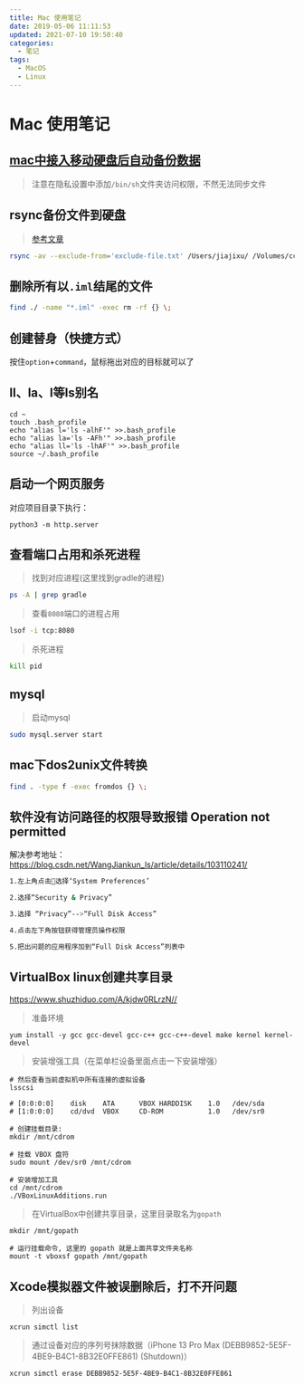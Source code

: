 ```yaml
---
title: Mac 使用笔记
date: 2019-05-06 11:11:53
updated: 2021-07-10 19:50:40
categories:
  - 笔记
tags:
  - MacOS
  - Linux
---
```


# Mac 使用笔记

## [mac中接入移动硬盘后自动备份数据](http://www.xiaocai.name/2017/07/07/mac%E4%B8%AD%E6%8E%A5%E5%85%A5%E7%A7%BB%E5%8A%A8%E7%A1%AC%E7%9B%98%E8%87%AA%E5%8A%A8%E5%A4%87%E4%BB%BD%E6%95%B0%E6%8D%AE(launchctl)/)

> 注意在隐私设置中添加`/bin/sh`文件夹访问权限，不然无法同步文件

## rsync备份文件到硬盘

> [参考文章](https://www.ruanyifeng.com/blog/2020/08/rsync.html)

``` sh
rsync -av --exclude-from='exclude-file.txt' /Users/jiajixu/ /Volumes/cc/MacBak
```

## 删除所有以`.iml`结尾的文件

``` sh
find ./ -name "*.iml" -exec rm -rf {} \;
```

## 创建替身（快捷方式）

按住`option`+`command`，鼠标拖出对应的目标就可以了

## ll、la、l等ls别名

``` shell
cd ~
touch .bash_profile
echo "alias l='ls -alhF'" >>.bash_profile
echo "alias la='ls -AFh'" >>.bash_profile
echo "alias ll='ls -lhAF'" >>.bash_profile
source ~/.bash_profile
```

## 启动一个网页服务

对应项目目录下执行：

``` shell
python3 -m http.server
```

## 查看端口占用和杀死进程

> 找到对应进程(这里找到gradle的进程)

``` sh
ps -A | grep gradle
```

> 查看`8080`端口的进程占用

``` sh
lsof -i tcp:8080
```

> 杀死进程

``` sh
kill pid
```

## mysql

> 启动mysql

``` sh
sudo mysql.server start
```

## mac下dos2unix文件转换

``` sh
find . -type f -exec fromdos {} \;
```

## 软件没有访问路径的权限导致报错 Operation not permitted

解决参考地址：<https://blog.csdn.net/WangJiankun_ls/article/details/103110241/>

``` sh
1.左上角点击选择‘System Preferences’

2.选择“Security & Privacy”

3.选择 “Privacy”-->“Full Disk Access”

4.点击左下角按钮获得管理员操作权限

5.把出问题的应用程序加到“Full Disk Access”列表中
```

## VirtualBox linux创建共享目录
<https://www.shuzhiduo.com/A/kjdw0RLrzN//>
> 准备环境

```
yum install -y gcc gcc-devel gcc-c++ gcc-c++-devel make kernel kernel-devel
```

> 安装增强工具（在菜单栏设备里面点击一下安装增强）

```
# 然后查看当前虚拟机中所有连接的虚拟设备
lsscsi

# [0:0:0:0]    disk    ATA      VBOX HARDDISK    1.0   /dev/sda 
# [1:0:0:0]    cd/dvd  VBOX     CD-ROM           1.0   /dev/sr0 

# 创建挂载目录:
mkdir /mnt/cdrom

# 挂载 VBOX 盘符　　
sudo mount /dev/sr0 /mnt/cdrom

# 安装增加工具
cd /mnt/cdrom
./VBoxLinuxAdditions.run
```

> 在VirtualBox中创建共享目录，这里目录取名为`gopath`

```
mkdir /mnt/gopath

# 运行挂载命令, 这里的 gopath 就是上面共享文件夹名称
mount -t vboxsf gopath /mnt/gopath
```

## Xcode模拟器文件被误删除后，打不开问题

> 列出设备

```
xcrun simctl list
```

> 通过设备对应的序列号抹除数据（iPhone 13 Pro Max (DEBB9852-5E5F-4BE9-B4C1-8B32E0FFE861) (Shutdown)）

```
xcrun simctl erase DEBB9852-5E5F-4BE9-B4C1-8B32E0FFE861
```
